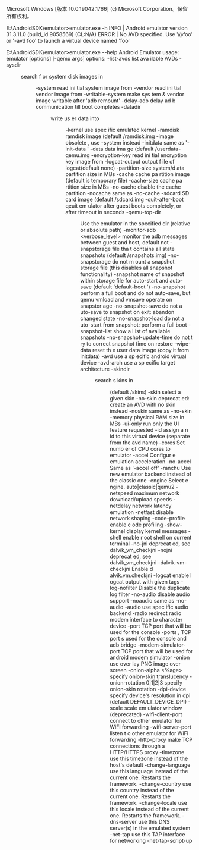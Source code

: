 Microsoft Windows [版本 10.0.19042.1766]
(c) Microsoft Corporation。保留所有权利。

E:\AndroidSDK\emulator>emulator.exe -h
INFO | Android emulator version 31.3.11.0 (build_id 9058569) (CL:N/A)
ERROR | No AVD specified. Use '@foo' or '-avd foo' to launch a virtual device named 'foo'

E:\AndroidSDK\emulator>emulator.exe --help
Android Emulator usage: emulator [options] [-qemu args]
options:
-list-avds list ava ilable AVDs
-sysdir <dir> search f or system disk images in <dir>
-system <file> read ini tial system image from <file>
-vendor <file> read ini tial vendor image from <file>
-writable-system make sys tem & vendor image writable after 'adb remount'
-delay-adb delay ad b communication till boot completes
-datadir <dir> write us er data into <dir>
-kernel <file> use spec ific emulated kernel
-ramdisk <file> ramdisk image (default <system>/ramdisk.img
-image <file> obsolete , use -system <file> instead
-initdata <file> same as '-init-data <file>'
-data <file> data ima ge (default <datadir>/userdata-qemu.img
-encryption-key <file> read ini tial encryption key image from <file>
-logcat-output <file> output f ile of logcat(default none)
-partition-size <size> system/d ata partition size in MBs
-cache <file> cache pa rtition image (default is temporary file)
-cache-size <size> cache pa rtition size in MBs
-no-cache disable the cache partition
-nocache same as -no-cache
-sdcard <file> SD card image (default <datadir>/sdcard.img
-quit-after-boot <timeout> qeuit em ulator after guest boots completely, or after timeout in seconds
-qemu-top-dir <dir> Use the emulator in the specified dir (relative or absolute path)
-monitor-adb <verbose_level> monitor the adb messages between guest and host, default not
-snapstorage <file> file tha t contains all state snapshots (default <datadir>/snapshots.img)
-no-snapstorage do not m ount a snapshot storage file (this disables all snapshot functionality)
-snapshot <name> name of snapshot within storage file for auto-start and auto-save (default 'default-boot ')
-no-snapshot perform a full boot and do not auto-save, but qemu vmload and vmsave operate on snapstor age
-no-snapshot-save do not a uto-save to snapshot on exit: abandon changed state
-no-snapshot-load do not a uto-start from snapshot: perform a full boot
-snapshot-list show a l ist of available snapshots
-no-snapshot-update-time do not t ry to correct snapshot time on restore
-wipe-data reset th e user data image (copy it from initdata)
-avd <name> use a sp ecific android virtual device
-avd-arch <target> use a sp ecific target architecture
-skindir <dir> search s kins in <dir> (default <system>/skins)
-skin <name> select a given skin
-no-skin deprecat ed: create an AVD with no skin instead
-noskin same as -no-skin
-memory <size> physical RAM size in MBs
-ui-only <UI feature> run only the UI feature requested
-id <name> assign a n id to this virtual device (separate from the avd name)
-cores <number> Set numb er of CPU cores to emulator
-accel <mode> Configur e emulation acceleration
-no-accel Same as '-accel off'
-ranchu Use new emulator backend instead of the classic one
-engine <engine> Select e ngine. auto|classic|qemu2
-netspeed <speed> maximum network download/upload speeds
-netdelay <delay> network latency emulation
-netfast disable network shaping
-code-profile <name> enable c ode profiling
-show-kernel display kernel messages
-shell enable r oot shell on current terminal
-no-jni deprecat ed, see dalvik_vm_checkjni
-nojni deprecat ed, see dalvik_vm_checkjni
-dalvik-vm-checkjni Enable d alvik.vm.checkjni
-logcat <tags> enable l ogcat output with given tags
-log-nofilter Disable the duplicate log filter
-no-audio disable audio support
-noaudio same as -no-audio
-audio <backend> use spec ific audio backend
-radio <device> redirect radio modem interface to character device
-port <port> TCP port that will be used for the console
-ports <consoleport>,<adbport> TCP port s used for the console and adb bridge
-modem-simulator-port <port> TCP port that will be used for android modem simulator
-onion <image> use over lay PNG image over screen
-onion-alpha <%age> specify onion-skin translucency
-onion-rotation 0|1|2|3 specify onion-skin rotation
-dpi-device <dpi> specify device's resolution in dpi (default DEFAULT_DEVICE_DPI)
-scale <scale> scale em ulator window (deprecated)
-wifi-client-port <port> connect to other emulator for WiFi forwarding
-wifi-server-port <port> listen t o other emulator for WiFi forwarding
-http-proxy <proxy> make TCP connections through a HTTP/HTTPS proxy
-timezone <timezone> use this timezone instead of the host's default
-change-language <language> use this language instead of the current one. Restarts the framework.
-change-country <country> use this country instead of the current one. Restarts the framework.
-change-locale <locale> use this locale instead of the current one. Restarts the framework.
-dns-server <servers> use this DNS server(s) in the emulated system
-net-tap <interface> use this TAP interface for networking
-net-tap-script-up <script> script t o run when the TAP interface goes up
-net-tap-script-down <script> script t o run when the TAP interface goes down
-cpu-delay <cpudelay> throttle CPU emulation
-no-boot-anim disable animation for faster boot
-no-window disable graphical window display
-qt-hide-window Start QT window but hide window display
-no-sim device h as no SIM card
-lowram device i s a low ram device
-version display emulator version number
-no-passive-gps disable passive gps updates
-gnss-file-path <path> Use the specified filepath to read gnss data
-gnss-grpc-port <port number> Use the specified port number to start grpc service to receive gnss data
-virtio-console using vi rtio console as console
-read-only allow ru nning multiple instances of emulators on the same AVD, but cannot save snapshot.  
 -is-restart <restart-pid> specifie s that this emulator was a restart, and to wait out <restart-pid> before proceed ing
-report-console <socket> report c onsole port to remote socket
-gps <device> redirect NMEA GPS to character device
-shell-serial <device> specific character device for root shell
-tcpdump <file> capture network packets to file
-bootchart <timeout> enable b ootcharting
-charmap <file> use spec ific key character map
-studio-params <file> used by Android Studio to provide parameters
-prop <name>=<value> set syst em property on boot
-shared-net-id <number> join the shared network, using IP address 10.1.2.<number>
-gpu <mode> set hard ware OpenGLES emulation mode
-use-host-vulkan use host for vulkan emulation regardless of 'gpu' mode
-camera-back <mode> set emul ation mode for a camera facing back
-camera-front <mode> set emul ation mode for a camera facing front
-webcam-list lists we b cameras available for emulation
-virtualscene-poster <name>=<filename> Load a p ng or jpeg image as a poster in the virtual scene
-screen <mode> set emul ated screen mode
-force-32bit always u se 32-bit emulator
-selinux <disabled|permissive> Set SELi nux to either disabled or permissive mode
-unix-pipe <path> Add <pat                                                                                                                                                                                                                                                                                                                                                                                                                                                                                                                                                                                                                                                                                                                                                                                                                                                                                                                                                        h> to the list of allowed Unix pipes
-fixed-scale Use fixe d 1:1 scale for the initial emulator window.
-wait-for-debugger Pause on launch and wait for a debugger process to attach before resuming
-skip-adb-auth Skip adb authentication dialogue
-metrics-to-console Enable u sage metrics and print the messages to stdout
-metrics-collection Enable u sage metrics and send them to google play
-metrics-to-file <file> Enable u sage metrics and write the messages into specified file
-detect-image-hang Enable t he detection of system image hangs.
-feature <name|-name> Force-en able or disable (-name) the features
-icc-profile <file> Use icc profile from specified file
-sim-access-rules-file <file> Use SIM access rules from specified file
-phone-number <phone_number> Sets the phone number of the emulated device
-acpi-config <file> specify acpi device proprerties (hierarchical key=value pair)
-fuchsia Run Fuch sia image. Bypasses android-specific setup; args after are treated as standard Q EMU args
-window-size <size> Set wind ow size for when bypassing android-specific setup.
-allow-host-audio Allows s ending of audio from audio input devices. Otherwise, zeroes out audio.
-restart-when-stalled Allows r estarting guest when it is stalled.
-perf-stat <file> Run peri odic perf stat reporter in the background and write output to specified file.
-share-vid Share cu rrent video state in shared memory region.
-grpc <port> TCP port s used for the gRPC bridge.
-grpc-tls-key <pem> File wit h the private key used to enable gRPC TLS.
-grpc-tls-cer <pem> File wit h the public X509 certificate used to enable gRPC TLS.
-grpc-tls-ca <pem> File wit h the Certificate Authorities used to validate client certificates.
-grpc-use-token Use the emulator console token for gRPC authentication.
-grpc-use-jwt Use a si gned JWT token for gRPC authentication.
-idle-grpc-timeout <timeout> Terminat e the emulator if there is no gRPC activity within <timeout> seconds.
-waterfall <mode> Mode in which to run waterfall.
-rootcanal-hci-port <port> Rootcana l virtual hci port.
-rootcanal-test-port <port> Rootcana l testing port.
-rootcanal-link-port <port> Rootcana l link layer port. <DEPRECATED>
-rootcanal-link-ble-port <port> Rootcana l link ble layer port. <DEPRECATED>
-rootcanal-controller-properties <file> Rootcanal con troller_properties.json file.
-rootcanal-default-commands-file <file> Rootcana l commands file to run on launch.
-rootcanal-no-mesh Disable auto discovery and connection bluetooth enabled emulators
-forward-vhci Enable t he VHCI grpc forwarding service.
-multidisplay index width height dpi flag config m ultiple displays.
-google-maps-key <API key> API key to use with the Google Maps GUI.
-no-location-ui Disable the location UI in the extended window.
-use-keycode-forwarding Use keyc ode forwarding instead of host charmap translation.
-record-session <file>,<delay>[,<duration>] Screen r ecord the emulator session.
-legacy-fake-camera Use lega cy camera HAL for the emulated fake camera.
-camera-hq-edge Enable h igh qualify edge processing for emulated camera.
-no-direct-adb Use exte rnal adb executable for internal communication.
-check-snapshot-loadable <snapshot name|exported snapshot tar file> Check if a snasphot is loadable.
-no-hidpi-scaling Disable HiDPI scaling of guest display on macOS devices.
-no-mouse-reposition Do not r eposition the mouse to emulator window center if mouse pointer gets out of the w indow.
-guest-angle Enable g uest ANGLE as system driver.
-usb-passthrough VID PID BUS PORTS Host USB device Passthrough
-append-userspace-opt key=value Appends a property which is passed to the userspace.
-save-path <file path> Override save path for screenshot and bug report. The value will not be persisted on hos t OS.
-no-nested-warnings Disable the warning dialog when emulator is running in nested virtualization.
-wifi-tap <interface> use this TAP interface for Virtio Wi-Fi
-wifi-tap-script-up <script> script t o run when the TAP interface goes up
-wifi-tap-script-down <script> script t o run when the TAP interface goes down
-wifi-vmnet <interface> This op tion is alias to vmnet, it is used for backward compatibility.
-vmnet <interface> Use thi s network <interface> and enable vmnet framework as the backend of tap netdev on MacOS.

     -qemu args...                                                      pass arg                                                                                                                                                                                                                                                                                                                                                                                                                                                                                                                                                                                                                                                                                                                                                                                                                                                                                                                                                        uments to qemu
     -qemu -h                                                           display                                                                                                                                                                                                                                                                                                                                                                                                                                                                                                                                                                                                                                                                                                                                                                                                                                                                                                                                                         qemu help

     -verbose                                                           same as                                                                                                                                                                                                                                                                                                                                                                                                                                                                                                                                                                                                                                                                                                                                                                                                                                                                                                                                                         '-debug-init'
     -debug <tags>                                                      enable/d                                                                                                                                                                                                                                                                                                                                                                                                                                                                                                                                                                                                                                                                                                                                                                                                                                                                                                                                                        isable debug messages
     -debug-<tag>                                                       enable s                                                                                                                                                                                                                                                                                                                                                                                                                                                                                                                                                                                                                                                                                                                                                                                                                                                                                                                                                        pecific debug messages
     -debug-no-<tag>                                                    disable                                                                                                                                                                                                                                                                                                                                                                                                                                                                                                                                                                                                                                                                                                                                                                                                                                                                                                                                                         specific debug messages

     -help                                                              print th                                                                                                                                                                                                                                                                                                                                                                                                                                                                                                                                                                                                                                                                                                                                                                                                                                                                                                                                                        is help
     -help-<option>                                                     print op                                                                                                                                                                                                                                                                                                                                                                                                                                                                                                                                                                                                                                                                                                                                                                                                                                                                                                                                                        tion-specific help

     -help-disk-images                                                  about di                                                                                                                                                                                                                                                                                                                                                                                                                                                                                                                                                                                                                                                                                                                                                                                                                                                                                                                                                        sk images
     -help-debug-tags                                                   debug ta                                                                                                                                                                                                                                                                                                                                                                                                                                                                                                                                                                                                                                                                                                                                                                                                                                                                                                                                                        gs for -debug <tags>
     -help-char-devices                                                 characte                                                                                                                                                                                                                                                                                                                                                                                                                                                                                                                                                                                                                                                                                                                                                                                                                                                                                                                                                        r <device> specification
     -help-environment                                                  environm                                                                                                                                                                                                                                                                                                                                                                                                                                                                                                                                                                                                                                                                                                                                                                                                                                                                                                                                                        ent variables
     -help-virtual-device                                               virtual                                                                                                                                                                                                                                                                                                                                                                                                                                                                                                                                                                                                                                                                                                                                                                                                                                                                                                                                                         device management
     -help-sdk-images                                                   about di                                                                                                                                                                                                                                                                                                                                                                                                                                                                                                                                                                                                                                                                                                                                                                                                                                                                                                                                                        sk images when using the SDK
     -help-build-images                                                 about di                                                                                                                                                                                                                                                                                                                                                                                                                                                                                                                                                                                                                                                                                                                                                                                                                                                                                                                                                        sk images when building Android
     -help-all                                                          prints a                                                                                                                                                                                                                                                                                                                                                                                                                                                                                                                                                                                                                                                                                                                                                                                                                                                                                                                                                        ll help content

E:\AndroidSDK\emulator>emulator.exe -list-avds
Pixel_5_API_25

E:\AndroidSDK\emulator>emulator.exe -list-avds
Pixel_5_API_25

E:\AndroidSDK\emulator>emulator.exe --help
Android Emulator usage: emulator [options] [-qemu args]
options:
-list-avds list available AVDs
-sysdir <dir> search for system disk images in <dir>
-system <file> read initial system image from <file>
-vendor <file> read initial vendor image from <file>
-writable-system make system & vendor image writable after 'adb remount'
-delay-adb delay adb communication till boot completes
-datadir <dir> write user data into <dir>
-kernel <file> use specific emulated kernel
-ramdisk <file> ramdisk image (default <system>/ramdisk.img
-image <file> obsolete, use -system <file> instead
-initdata <file> same as '-init-data <file>'
-data <file> data image (default <datadir>/userdata-qemu.img
-encryption-key <file> read initial encryption key image from <file>
-logcat-output <file> output file of logcat(default none)
-partition-size <size> system/data partition size in MBs
-cache <file> cache partition image (default is temporary file)
-cache-size <size> cache partition size in MBs
-no-cache disable the cache partition
-nocache same as -no-cache
-sdcard <file> SD card image (default <datadir>/sdcard.img
-quit-after-boot <timeout> qeuit emulator after guest boots completely, or after timeout in seconds
-qemu-top-dir <dir> Use the emulator in the specified dir (relative or absolute path)
-monitor-adb <verbose_level> monitor the adb messages between guest and host, default not
-snapstorage <file> file that contains all state snapshots (default <datadir>/snapshots.img)
-no-snapstorage do not mount a snapshot storage file (this disables all snapshot functionality)
-snapshot <name> name of snapshot within storage file for auto-start and auto-save (default 'default-boot')
-no-snapshot perform a full boot and do not auto-save, but qemu vmload and vmsave operate on snapstorage
-no-snapshot-save do not auto-save to snapshot on exit: abandon changed state
-no-snapshot-load do not auto-start from snapshot: perform a full boot
-snapshot-list show a list of available snapshots
-no-snapshot-update-time do not try to correct snapshot time on restore
-wipe-data reset the user data image (copy it from initdata)
-avd <name> use a specific android virtual device
-avd-arch <target> use a specific target architecture
-skindir <dir> search skins in <dir> (default <system>/skins)
-skin <name> select a given skin
-no-skin deprecated: create an AVD with no skin instead
-noskin same as -no-skin
-memory <size> physical RAM size in MBs
-ui-only <UI feature> run only the UI feature requested
-id <name> assign an id to this virtual device (separate from the avd name)
-cores <number> Set number of CPU cores to emulator
-accel <mode> Configure emulation acceleration
-no-accel Same as '-accel off'
-ranchu Use new emulator backend instead of the classic one
-engine <engine> Select engine. auto|classic|qemu2
-netspeed <speed> maximum network download/upload speeds
-netdelay <delay> network latency emulation
-netfast disable network shaping
-code-profile <name> enable code profiling
-show-kernel display kernel messages
-shell enable root shell on current terminal
-no-jni deprecated, see dalvik_vm_checkjni
-nojni deprecated, see dalvik_vm_checkjni
-dalvik-vm-checkjni Enable dalvik.vm.checkjni
-logcat <tags> enable logcat output with given tags
-log-nofilter Disable the duplicate log filter
-no-audio disable audio support
-noaudio same as -no-audio
-audio <backend> use specific audio backend
-radio <device> redirect radio modem interface to character device
-port <port> TCP port that will be used for the console
-ports <consoleport>,<adbport> TCP ports used for the console and adb bridge
-modem-simulator-port <port> TCP port that will be used for android modem simulator
-onion <image> use overlay PNG image over screen
-onion-alpha <%age> specify onion-skin translucency
-onion-rotation 0|1|2|3 specify onion-skin rotation
-dpi-device <dpi> specify device's resolution in dpi (default DEFAULT_DEVICE_DPI)
-scale <scale> scale emulator window (deprecated)
-wifi-client-port <port> connect to other emulator for WiFi forwarding
-wifi-server-port <port> listen to other emulator for WiFi forwarding
-http-proxy <proxy> make TCP connections through a HTTP/HTTPS proxy
-timezone <timezone> use this timezone instead of the host's default
-change-language <language> use this language instead of the current one. Restarts the framework.
-change-country <country> use this country instead of the current one. Restarts the framework.
-change-locale <locale> use this locale instead of the current one. Restarts the framework.
-dns-server <servers> use this DNS server(s) in the emulated system
-net-tap <interface> use this TAP interface for networking
-net-tap-script-up <script> script to run when the TAP interface goes up
-net-tap-script-down <script> script to run when the TAP interface goes down
-cpu-delay <cpudelay> throttle CPU emulation
-no-boot-anim disable animation for faster boot
-no-window disable graphical window display
-qt-hide-window Start QT window but hide window display
-no-sim device has no SIM card
-lowram device is a low ram device
-version display emulator version number
-no-passive-gps disable passive gps updates
-gnss-file-path <path> Use the specified filepath to read gnss data
-gnss-grpc-port <port number> Use the specified port number to start grpc service to receive gnss data
-virtio-console using virtio console as console
-read-only allow running multiple instances of emulators on the same AVD, but cannot save snapshot.
-is-restart <restart-pid> specifies that this emulator was a restart, and to wait out <restart-pid> before proceeding
-report-console <socket> report console port to remote socket
-gps <device> redirect NMEA GPS to character device
-shell-serial <device> specific character device for root shell
-tcpdump <file> capture network packets to file
-bootchart <timeout> enable bootcharting
-charmap <file> use specific key character map
-studio-params <file> used by Android Studio to provide parameters
-prop <name>=<value> set system property on boot
-shared-net-id <number> join the shared network, using IP address 10.1.2.<number>
-gpu <mode> set hardware OpenGLES emulation mode
-use-host-vulkan use host for vulkan emulation regardless of 'gpu' mode
-camera-back <mode> set emulation mode for a camera facing back
-camera-front <mode> set emulation mode for a camera facing front
-webcam-list lists web cameras available for emulation
-virtualscene-poster <name>=<filename> Load a png or jpeg image as a poster in the virtual scene
-screen <mode> set emulated screen mode
-force-32bit always use 32-bit emulator
-selinux <disabled|permissive> Set SELinux to either disabled or permissive mode
-unix-pipe <path> Add <path> to the list of allowed Unix pipes
-fixed-scale Use fixed 1:1 scale for the initial emulator window.
-wait-for-debugger Pause on launch and wait for a debugger process to attach before resuming
-skip-adb-auth Skip adb authentication dialogue
-metrics-to-console Enable usage metrics and print the messages to stdout
-metrics-collection Enable usage metrics and send them to google play
-metrics-to-file <file> Enable usage metrics and write the messages into specified file
-detect-image-hang Enable the detection of system image hangs.
-feature <name|-name> Force-enable or disable (-name) the features
-icc-profile <file> Use icc profile from specified file
-sim-access-rules-file <file> Use SIM access rules from specified file
-phone-number <phone_number> Sets the phone number of the emulated device
-acpi-config <file> specify acpi device proprerties (hierarchical key=value pair)
-fuchsia Run Fuchsia image. Bypasses android-specific setup; args after are treated as standard QEMU args
-window-size <size> Set window size for when bypassing android-specific setup.
-allow-host-audio Allows sending of audio from audio input devices. Otherwise, zeroes out audio.
-restart-when-stalled Allows restarting guest when it is stalled.
-perf-stat <file> Run periodic perf stat reporter in the background and write output to specified file.
-share-vid Share current video state in shared memory region.
-grpc <port> TCP ports used for the gRPC bridge.
-grpc-tls-key <pem> File with the private key used to enable gRPC TLS.
-grpc-tls-cer <pem> File with the public X509 certificate used to enable gRPC TLS.
-grpc-tls-ca <pem> File with the Certificate Authorities used to validate client certificates.
-grpc-use-token Use the emulator console token for gRPC authentication.
-grpc-use-jwt Use a signed JWT token for gRPC authentication.
-idle-grpc-timeout <timeout> Terminate the emulator if there is no gRPC activity within <timeout> seconds.
-waterfall <mode> Mode in which to run waterfall.
-rootcanal-hci-port <port> Rootcanal virtual hci port.
-rootcanal-test-port <port> Rootcanal testing port.
-rootcanal-link-port <port> Rootcanal link layer port. <DEPRECATED>
-rootcanal-link-ble-port <port> Rootcanal link ble layer port. <DEPRECATED>
-rootcanal-controller-properties <file> Rootcanal controller_properties.json file.
-rootcanal-default-commands-file <file> Rootcanal commands file to run on launch.
-rootcanal-no-mesh Disable auto discovery and connection bluetooth enabled emulators
-forward-vhci Enable the VHCI grpc forwarding service.
-multidisplay index width height dpi flag config multiple displays.
-google-maps-key <API key> API key to use with the Google Maps GUI.
-no-location-ui Disable the location UI in the extended window.
-use-keycode-forwarding Use keycode forwarding instead of host charmap translation.
-record-session <file>,<delay>[,<duration>] Screen record the emulator session.
-legacy-fake-camera Use legacy camera HAL for the emulated fake camera.
-camera-hq-edge Enable high qualify edge processing for emulated camera.
-no-direct-adb Use external adb executable for internal communication.
-check-snapshot-loadable <snapshot name|exported snapshot tar file> Check if a snasphot is loadable.
-no-hidpi-scaling Disable HiDPI scaling of guest display on macOS devices.
-no-mouse-reposition Do not reposition the mouse to emulator window center if mouse pointer gets out of the window.
-guest-angle Enable guest ANGLE as system driver.
-usb-passthrough VID PID BUS PORTS Host USB device Passthrough
-append-userspace-opt key=value Appends a property which is passed to the userspace.
-save-path <file path> Override save path for screenshot and bug report. The value will not be persisted on host OS.
-no-nested-warnings Disable the warning dialog when emulator is running in nested virtualization.
-wifi-tap <interface> use this TAP interface for Virtio Wi-Fi
-wifi-tap-script-up <script> script to run when the TAP interface goes up
-wifi-tap-script-down <script> script to run when the TAP interface goes down
-wifi-vmnet <interface> This option is alias to vmnet, it is used for backward compatibility.
-vmnet <interface> Use this network <interface> and enable vmnet framework as the backend of tap netdev on MacOS.

     -qemu args...                                                      pass arguments to qemu
     -qemu -h                                                           display qemu help

     -verbose                                                           same as '-debug-init'
     -debug <tags>                                                      enable/disable debug messages
     -debug-<tag>                                                       enable specific debug messages
     -debug-no-<tag>                                                    disable specific debug messages

     -help                                                              print this help
     -help-<option>                                                     print option-specific help

     -help-disk-images                                                  about disk images
     -help-debug-tags                                                   debug tags for -debug <tags>
     -help-char-devices                                                 character <device> specification
     -help-environment                                                  environment variables
     -help-virtual-device                                               virtual device management
     -help-sdk-images                                                   about disk images when using the SDK
     -help-build-images                                                 about disk images when building Android
     -help-all                                                          prints all help content

E:\AndroidSDK\emulator>emulator.exe -list-avds
Pixel_5_API_25

E:\AndroidSDK\emulator>emulator.exe -avd Pixel*5_API_25
INFO | Android emulator version 31.3.11.0 (build_id 9058569) (CL:N/A)
emulator: INFO: Found systemPath E:\AndroidSDK\system-images\android-25\google_apis\x86\
emulator: INFO: Found systemPath E:\AndroidSDK\system-images\android-25\google_apis\x86\
INFO | Duplicate loglines will be removed, if you wish to see each indiviudal line launch with the -log-nofilter flag.
INFO | IPv4 server found: 192.168.144.64
INFO | configAndStartRenderer: setting vsync to 60 hz
INFO | added library vulkan-1.dll
HAX is working and emulator runs in fast virt mode.
WARNING | \*\** No gRPC protection active, consider launching with the -grpc-use-jwt flag.\_\*\*
INFO | Started GRPC server at 127.0.0.1:8554, security: Local, auth: none
INFO | Advertising in: C:\Users\USER\AppData\Local\Temp\avd\running\pid_11580.ini
INFO | setDisplayConfigs w 1080 h 2340 dpiX 440 dpiY 440
INFO | Your emulator is out of date, please update by launching Android Studio:

- Start Android Studio
- Select menu "Tools > Android > SDK Manager"
- Click "SDK Tools" tab
- Check "Android Emulator" checkbox
- Click "OK"

INFO | Critical: Uncaught ReferenceError: $ is not defined (qrc:/html/js/location-loader.js:1, (null))

[11580:8924:0628/114712.679:ERROR:ssl_client_socket_impl.cc(1050)] handshake failed; returned -1, SSL error code 1, net_error -101
INFO | Wait for emulator (pid 11580) 20 seconds to shutdown gracefully before kill;you can set environment variable ANDROID_EMULATOR_WAIT_TIME_BEFORE_KILL(in seconds) to change the default value (20 seconds)

INFO | Wait for emulator (pid 11580) 20 seconds to shutdown gracefully before kill;you can set environment variable ANDROID_EMULATOR_WAIT_TIME_BEFORE_KILL(in seconds) to change the default value (20 seconds)

E:\AndroidSDK\emulator>emulator.exe -avd Pixel*5_API_25
INFO | Android emulator version 31.3.11.0 (build_id 9058569) (CL:N/A)
emulator: INFO: Found systemPath E:\AndroidSDK\system-images\android-25\google_apis\x86\
emulator: INFO: Found systemPath E:\AndroidSDK\system-images\android-25\google_apis\x86\
INFO | Duplicate loglines will be removed, if you wish to see each indiviudal line launch with the -log-nofilter flag.
INFO | IPv4 server found: 192.168.144.64
INFO | configAndStartRenderer: setting vsync to 60 hz
INFO | added library vulkan-1.dll
HAX is working and emulator runs in fast virt mode.
WARNING | \*\** No gRPC protection active, consider launching with the -grpc-use-jwt flag.\_\*\*
INFO | Started GRPC server at 127.0.0.1:8554, security: Local, auth: none
INFO | Advertising in: C:\Users\USER\AppData\Local\Temp\avd\running\pid_7676.ini
INFO | setDisplayConfigs w 1080 h 2340 dpiX 440 dpiY 440
ERROR | Unable to connect to adb daemon on port: 5037
[7676:10928:0628/115508.062:ERROR:ssl_client_socket_impl.cc(1050)] handshake failed; returned -1, SSL error code 1, net_error -101
[7676:10928:0628/115508.502:ERROR:ssl_client_socket_impl.cc(1050)] handshake failed; returned -1, SSL error code 1, net_error -101
INFO | Critical: Uncaught ReferenceError: $ is not defined (qrc:/html/js/location-loader.js:1, (null))

INFO | Wait for emulator (pid 7676) 20 seconds to shutdown gracefully before kill;you can set environment variable ANDROID_EMULATOR_WAIT_TIME_BEFORE_KILL(in seconds) to change the default value (20 seconds)

INFO | Wait for emulator (pid 7676) 20 seconds to shutdown gracefully before kill;you can set environment variable ANDROID_EMULATOR_WAIT_TIME_BEFORE_KILL(in seconds) to change the default value (20 seconds)

E:\AndroidSDK\emulator>
